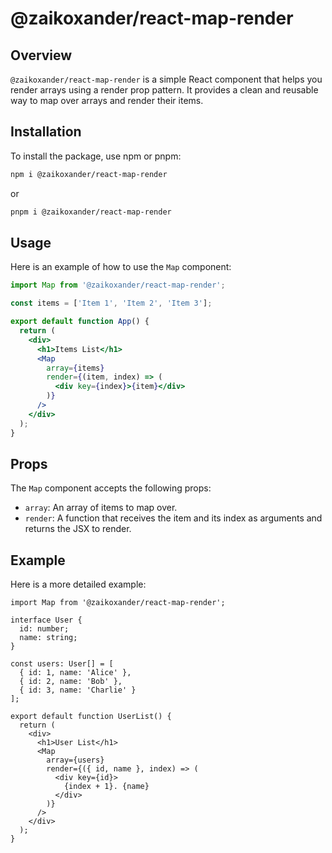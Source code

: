 # @zaikoxander/react-map-render

## Overview

`@zaikoxander/react-map-render` is a simple React component that helps you render arrays using a render prop pattern. It provides a clean and reusable way to map over arrays and render their items.

## Installation

To install the package, use npm or pnpm:

```sh
npm i @zaikoxander/react-map-render
```
or
```sh
pnpm i @zaikoxander/react-map-render
```

## Usage

Here is an example of how to use the `Map` component:

```jsx
import Map from '@zaikoxander/react-map-render';

const items = ['Item 1', 'Item 2', 'Item 3'];

export default function App() {
  return (
    <div>
      <h1>Items List</h1>
      <Map
        array={items}
        render={(item, index) => (
          <div key={index}>{item}</div>
        )}
      />
    </div>
  );
}
```

## Props

The `Map` component accepts the following props:

- `array`: An array of items to map over.
- `render`: A function that receives the item and its index as arguments and returns the JSX to render.

## Example

Here is a more detailed example:

```tsx
import Map from '@zaikoxander/react-map-render';

interface User {
  id: number;
  name: string;
}

const users: User[] = [
  { id: 1, name: 'Alice' },
  { id: 2, name: 'Bob' },
  { id: 3, name: 'Charlie' }
];

export default function UserList() {
  return (
    <div>
      <h1>User List</h1>
      <Map
        array={users}
        render={({ id, name }, index) => (
          <div key={id}>
            {index + 1}. {name}
          </div>
        )}
      />
    </div>
  );
}
```
